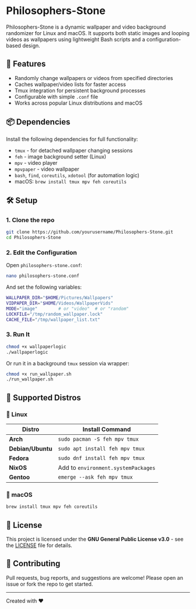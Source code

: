 # Philosophers-Stone

Philosophers-Stone is a dynamic wallpaper and video background randomizer for Linux and macOS. It supports both static images and looping videos as wallpapers using lightweight Bash scripts and a configuration-based design.

## 🚀 Features

- Randomly change wallpapers or videos from specified directories
- Caches wallpaper/video lists for faster access
- Tmux integration for persistent background processes
- Configurable with simple `.conf` file
- Works across popular Linux distributions and macOS

## 📦 Dependencies

Install the following dependencies for full functionality:

- `tmux` - for detached wallpaper changing sessions
- `feh` - image background setter (Linux)
- `mpv` - video player
- `mpvpaper` - video wallpaper
- `bash`, `find`, `coreutils`, `xdotool` (for automation logic)
- macOS: `brew install tmux mpv feh coreutils`

## 🛠️ Setup

### 1. Clone the repo

```bash
git clone https://github.com/yourusername/Philosophers-Stone.git
cd Philosophers-Stone
```

### 2. Edit the Configuration

Open `philosophers-stone.conf`:

```bash
nano philosophers-stone.conf
```

And set the following variables:

```bash
WALLPAPER_DIR="$HOME/Pictures/Wallpapers"
VIDPAPER_DIR="$HOME/Videos/WallpaperVids"
MODE="image"        # or "video"  # or "random"
LOCKFILE="/tmp/random_wallpaper.lock"
CACHE_FILE="/tmp/wallpaper_list.txt"
```

### 3. Run It

```bash
chmod +x wallpaperlogic
./wallpaperlogic
```

Or run it in a background `tmux` session via wrapper:

```bash
chmod +x run_wallpaper.sh
./run_wallpaper.sh
```

## 🧪 Supported Distros

### 🐧 Linux

| Distro   | Install Command |
|----------|------------------|
| **Arch** | `sudo pacman -S feh mpv tmux` |
| **Debian/Ubuntu** | `sudo apt install feh mpv tmux` |
| **Fedora** | `sudo dnf install feh mpv tmux` |
| **NixOS** | Add to `environment.systemPackages` |
| **Gentoo** | `emerge --ask feh mpv tmux` |

### 🍏 macOS

```bash
brew install tmux mpv feh coreutils
```

## 📜 License

This project is licensed under the **GNU General Public License v3.0** - see the [LICENSE](LICENSE) file for details.

## 🙌 Contributing

Pull requests, bug reports, and suggestions are welcome! Please open an issue or fork the repo to get started.

---

Created with ❤️
